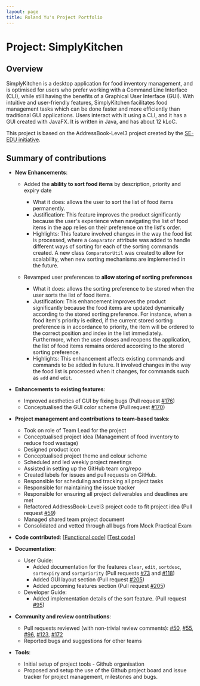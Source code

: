 ```yaml
---
layout: page
title: Roland Yu's Project Portfolio
---
```

      
# Project: SimplyKitchen
           
## Overview

SimplyKitchen is a desktop application for food inventory management, and is optimised for users who prefer working with a Command Line Interface (CLI), while still having the benefits of a Graphical User Interface (GUI).
With intuitive and user-friendly features, SimplyKitchen facilitates food management tasks which can be done faster and more efficiently than traditional GUI applications.
Users interact with it using a CLI, and it has a GUI created with JavaFX. It is written in Java, and has about 12 kLoC.

This project is based on the AddressBook-Level3 project created by the [SE-EDU initiative](https://se-education.org/).

## Summary of contributions

* **New Enhancements**:
    * Added the **ability to sort food items** by description, priority and expiry date
      * What it does: allows the user to sort the list of food items permanently.
      * Justification: This feature improves the product significantly because the user's experience when navigating the list of food items in the app relies on their preference on the list's order.
      * Highlights: This feature involved changes in the way the food list is processed, where a `Comparator` attribute was added to handle different ways of sorting for each of the sorting commands created. A new class `ComparatorUtil` was created to allow for scalability, when new sorting mechanisms are implemented in the future.

    * Revamped user preferences to **allow storing of sorting preferences**
      * What it does: allows the sorting preference to be stored when the user sorts the list of food items.
      * Justification: This enhancement improves the product significantly because the food items are updated dynamically according to the stored sorting preference. For instance, when a food item's priority is edited, if the current stored sorting preference is in accordance to priority, the item will be ordered to the correct position and index in the list immediately.
      Furthermore, when the user closes and reopens the application, the list of food items remains ordered according to the stored sorting preference.
      * Highlights: This enhancement affects existing commands and commands to be added in future. It involved changes in the way the food list is processed when it changes, for commands such as `add` and `edit`.

* **Enhancements to existing features**:
    * Improved aesthetics of GUI by fixing bugs (Pull request [\#176](https://github.com/AY2021S1-CS2103T-F13-4/tp/pull/176))
    * Conceptualised the GUI color scheme (Pull request [\#170](https://github.com/AY2021S1-CS2103T-F13-4/tp/pull/170))

* **Project management and contributions to team-based tasks**:
    * Took on role of Team Lead for the project
    * Conceptualised project idea (Management of food inventory to reduce food wastage)
    * Designed product icon
    * Conceptualised project theme and colour scheme
    * Scheduled and led weekly project meetings
    * Assisted in setting up the GitHub team org/repo
    * Created labels for issues and pull requests on GitHub.
    * Responsible for scheduling and tracking all project tasks
    * Responsible for maintaining the issue tracker
    * Responsible for ensuring all project deliverables and deadlines are met
    * Refactored AddressBook-Level3 project code to fit project idea (Pull request [\#59](https://github.com/AY2021S1-CS2103T-F13-4/tp/pull/59)) 
    * Managed shared team project document
    * Consolidated and vetted through all bugs from Mock Practical Exam

* **Code contributed**:
[[Functional code](https://nus-cs2103-ay2021s1.github.io/tp-dashboard/#breakdown=true&search=rolandyuwy&sort=groupTitle&sortWithin=title&since=2020-08-14&timeframe=commit&mergegroup=&groupSelect=groupByRepos&checkedFileTypes=docs~functional-code~test-code~other&tabOpen=true&tabType=authorship&zFR=false&until=2020-11-10&tabAuthor=rolandyuwy&tabRepo=AY2021S1-CS2103T-F13-4%2Ftp%5Bmaster%5D&authorshipIsMergeGroup=false&authorshipFileTypes=functional-code)] [[Test code](https://nus-cs2103-ay2021s1.github.io/tp-dashboard/#breakdown=true&search=rolandyuwy&sort=groupTitle&sortWithin=title&since=2020-08-14&timeframe=commit&mergegroup=&groupSelect=groupByRepos&checkedFileTypes=docs~functional-code~test-code~other&tabOpen=true&tabType=authorship&zFR=false&until=2020-11-10&tabAuthor=rolandyuwy&tabRepo=AY2021S1-CS2103T-F13-4%2Ftp%5Bmaster%5D&authorshipIsMergeGroup=false&authorshipFileTypes=test-code)]

* **Documentation**:
    * User Guide:
        * Added documentation for the features `clear`, `edit`, `sortdesc`, `sortexpiry` and `sortpriority` (Pull requests [\#73](https://github.com/AY2021S1-CS2103T-F13-4/tp/pull/73) and [\#118](https://github.com/AY2021S1-CS2103T-F13-4/tp/pull/118))
        * Added GUI layout section (Pull request [\#205](https://github.com/AY2021S1-CS2103T-F13-4/tp/pull/205))
        * Added upcoming features section (Pull request [\#205](https://github.com/AY2021S1-CS2103T-F13-4/tp/pull/205))
    * Developer Guide:
        * Added implementation details of the sort feature. (Pull request [\#95](https://github.com/AY2021S1-CS2103T-F13-4/tp/pull/95))

* **Community and review contributions**:
  * Pull requests reviewed (with non-trivial review comments): [\#50](https://github.com/AY2021S1-CS2103T-F13-4/tp/pull/50), [\#55](https://github.com/AY2021S1-CS2103T-F13-4/tp/pull/55), [\#96](https://github.com/AY2021S1-CS2103T-F13-4/tp/pull/96), [\#123](https://github.com/AY2021S1-CS2103T-F13-4/tp/pull/123), [\#172](https://github.com/AY2021S1-CS2103T-F13-4/tp/pull/172)
  * Reported bugs and suggestions for other teams

* **Tools**:
  * Initial setup of project tools - Github organisation
  * Proposed and setup the use of the Github project board and issue tracker for project management, milestones and bugs.
